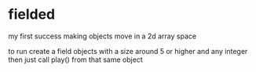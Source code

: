 # fielded
my first success making objects move in a 2d array space

to run create a field objects with a size around 5 or higher and any integer
then just call play() from that same object
